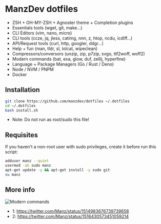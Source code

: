 # ManzDev dotfiles

- ZSH + OH-MY-ZSH + Agnoster theme + Completion plugins
- Essentials tools (wget, git, make...)
- CLI Editors (vim, nano, micro)
- CLI tools (ccze, jq, jless, catimg, nnn, z, htop, ncdu, icdiff...)
- API/Request tools (curl, http, googler, ddgr...)
- Help + fun (man, tldr, sl, lolcat, wipeclean)
- Compressors/conversors (unzip, zip, p7zip, svgo, ttf2woff, woff2)
- Modern commands (bat, exa, glow, duf, zellij, hyperfine)
- Language + Package Managers (Go / Rust / Deno)
- Node / NVM / PNPM
- Docker

## Installation

```bash
git clone https://github.com/manzdev/dotfiles ~/.dotfiles
cd ~/.dotfiles
bash install.sh
```

* Note: Do not run as root/sudo this file!

## Requisites

If you haven't a non-root user with sudo privileges, create it before run this script:

```bash
adduser manz --quiet
usermod -aG sudo manz
apt-get update -y && apt-get install -y sudo git
su manz
```

## More info

![Modern commands](https://pbs.twimg.com/media/FQZHmm5aIAkTXEw?format=jpg&name=small)

- 1: https://twitter.com/Manz/status/1514983676739739658
- 2: https://twitter.com/Manz/status/1516430573451059214

